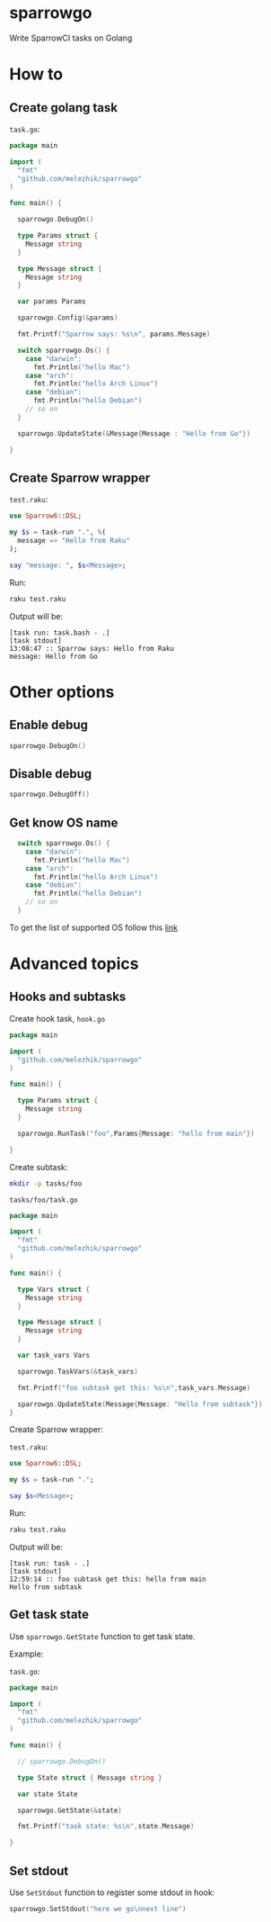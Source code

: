 # sparrowgo

Write SparrowCI tasks on Golang

# How to

## Create golang task

`task.go`:

```go
package main

import (
  "fmt"
  "github.com/melezhik/sparrowgo"
)

func main() {

  sparrowgo.DebugOn()

  type Params struct {
    Message string
  }

  type Message struct {
    Message string
  }

  var params Params

  sparrowgo.Config(&params)

  fmt.Printf("Sparrow says: %s\n", params.Message)

  switch sparrowgo.Os() {
    case "darwin":
      fmt.Println("hello Mac")
    case "arch":
      fmt.Println("hello Arch Linux")
    case "debian":
      fmt.Println("hello Debian")
    // so on
  }

  sparrowgo.UpdateState(&Message{Message : "Hello from Go"})

}
```

## Create Sparrow wrapper

`test.raku`:

```raku
use Sparrow6::DSL;

my $s = task-run ".", %(
  message => "Hello from Raku"
);

say "message: ", $s<Message>;
```

Run:

```bash
raku test.raku
```

Output will be:

```
[task run: task.bash - .]
[task stdout]
13:08:47 :: Sparrow says: Hello from Raku
message: Hello from Go
```

# Other options


## Enable debug

```go
sparrowgo.DebugOn()
```

## Disable debug

```go
sparrowgo.DebugOff()
```

## Get know OS name

```go
  switch sparrowgo.Os() {
    case "darwin":
      fmt.Println("hello Mac")
    case "arch":
      fmt.Println("hello Arch Linux")
    case "debian":
      fmt.Println("hello Debian")
    // so on
  }
```

To get the list of supported OS follow this [link](https://github.com/melezhik/Sparrow6/blob/master/documentation/development.md#recognizable-os-list)

# Advanced topics

## Hooks and subtasks

Create hook task, `hook.go`

```go
package main

import (
  "github.com/melezhik/sparrowgo"
)

func main() {

  type Params struct {
    Message string
  }

  sparrowgo.RunTask("foo",Params{Message: "hello from main"})

}
```

Create subtask:

```bash
mkdir -p tasks/foo
```

`tasks/foo/task.go`

```go
package main

import (
  "fmt"
  "github.com/melezhik/sparrowgo"
)

func main() {

  type Vars struct {
    Message string
  }

  type Message struct {
    Message string
  }

  var task_vars Vars

  sparrowgo.TaskVars(&task_vars)

  fmt.Printf("foo subtask get this: %s\n",task_vars.Message)

  sparrowgo.UpdateState(Message{Message: "Hello from subtask"})
}
```

Create Sparrow wrapper:

`test.raku`:

```raku
use Sparrow6::DSL;

my $s = task-run ".";

say $s<Message>;
```

Run:

```bash
raku test.raku
```

Output will be:

```
[task run: task - .]
[task stdout]
12:59:14 :: foo subtask get this: hello from main
Hello from subtask
```

## Get task state

Use `sparrowgo.GetState` function to get task state.

Example:

`task.go`:

```go
package main

import (
  "fmt"
  "github.com/melezhik/sparrowgo"
)

func main() {

  // sparrowgo.DebugOn()

  type State struct { Message string }

  var state State

  sparrowgo.GetState(&state)

  fmt.Printf("task state: %s\n",state.Message)

}
```

## Set stdout

Use `SetStdout` function to register some stdout in hook:

```go
sparrowgo.SetStdout("here we go\nnext line")
```
